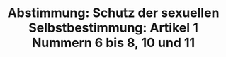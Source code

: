 ---
abstimmung:
  abstimmung: 3
  bundestagssitzung: 183
  legislaturperiode: 18
categories:
- Recht
- Todo
data:
- title: Abstimmungsergebnis 20160707_3-data.pdf
  url: /res/abstimmungsliste/20160707_3-data.pdf
- title: Abstimmungsergebnis 20160707_3_xls-data.csv
  url: /res/abstimmungsliste/analyses/20160707_3_xls-data.csv
documents:
- local: /res/abstimmungsdaten/018-183-03/1808210.pdf
  title: Drucksache 18/08210.pdf
  url: http://dip21.bundestag.de/dip21/btd/18/082/1808210.pdf
- local: /res/abstimmungsdaten/018-183-03/1808626.pdf
  title: Drucksache 18/08626.pdf
  url: http://dip21.bundestag.de/dip21/btd/18/086/1808626.pdf
- local: /res/abstimmungsdaten/018-183-03/1809097.pdf
  title: Drucksache 18/09097.pdf
  url: http://dip21.bundestag.de/dip21/btd/18/090/1809097.pdf
ergebnis:
  cdu/csu:
    enthaltung: 0
    gesamt: 310
    ja: 295
    nein: 0
    nichtabgegeben: 15
    ungueltig: 0
  die.linke:
    enthaltung: 0
    gesamt: 64
    ja: 0
    nein: 59
    nichtabgegeben: 5
    ungueltig: 0
  file: 20160707_3_xls-data.csv
  gruenen:
    enthaltung: 0
    gesamt: 63
    ja: 0
    nein: 61
    nichtabgegeben: 2
    ungueltig: 0
  spd:
    enthaltung: 0
    gesamt: 193
    ja: 184
    nein: 1
    nichtabgegeben: 8
    ungueltig: 0
layout: abstimmung
links:
- title: https://www.bundestag.de/parlament/plenum/abstimmung/abstimmung?id=413
  url: https://www.bundestag.de/parlament/plenum/abstimmung/abstimmung?id=413
- title: http://www.abgeordnetenwatch.de/reform_des_sexualstrafrechts_nein_heisst_nein-1105-802.html
  url: http://www.abgeordnetenwatch.de/reform_des_sexualstrafrechts_nein_heisst_nein-1105-802.html
preview: "Deutscher Bundestag\n\n183. Sitzung des Deutschen Bundestages\nam Donnerstag,\
  \ 7.Juli 2016\n\nEndg\xFCltiges Ergebnis der Namentlichen Abstimmung Nr. 3\n\nGesetzentwurf\
  \ der Bundesregierung\nEntwurf eines Gesetzes zur \xC4nderung des Strafgesetzbuches\
  \ - Verbesserung des Schutzes\nder sexuellen Selbstbestimmung\nhier: Artikel 2 Absatz\
  \ 3 des Gesetzentwurfs in der Ausschussfassung\nDrs. 18/8210, 18/8626 und 18/9097\n\
  \nAbgegebene Stimmen insgesamt:\n\n600\n\nNicht abgegebene Stimmen:\nJa-Stimmen:\n\
  \n30\n479\n\nNein-Stimmen:\n\n121\n\nEnthaltungen:\n\n0\n\nUng\xFCltige:\n\n0\n\n\
  Berlin, den 07.07.2016\n\nBeginn: 12:20\nEnde: 12:22\n"
tags:
- Misshandlung
- Vergewaltigung
- "N\xF6tigung"
title: 'Abstimmung: Schutz der sexuellen Selbstbestimmung: Artikel 1 Nummern 6 bis
  8, 10 und 11'
---